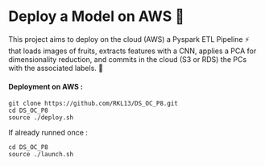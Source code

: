 # Deploy a Model on AWS :rocket:

This project aims to deploy on the cloud (AWS) a Pyspark ETL Pipeline :zap: that loads images of fruits, extracts features with a CNN, applies a PCA for dimensionality reduction, and commits in the cloud (S3 or RDS) the PCs with the associated labels. :rocket:


#### Deployment on AWS :

```
git clone https://github.com/RKL13/DS_OC_P8.git
cd DS_OC_P8
source ./deploy.sh
```

If already runned once : 

```
cd DS_OC_P8
source ./launch.sh
```